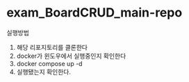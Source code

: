 # exam_BoardCRUD_main-repo
실행방법
1. 해당 리포지토리를 클론한다
2. docker가 윈도우에서 실행중인지 확인한다
3. docker compose up -d
4. 실행됐는지 확인한다.
